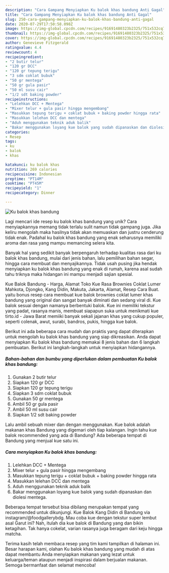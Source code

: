 ```yaml
---
description: "Cara Gampang Menyiapkan Ku balok khas bandung Anti Gagal"
title: "Cara Gampang Menyiapkan Ku balok khas bandung Anti Gagal"
slug: 250-cara-gampang-menyiapkan-ku-balok-khas-bandung-anti-gagal
date: 2020-07-29T17:50:58.098Z
image: https://img-global.cpcdn.com/recipes/91691480323b2325/751x532cq70/ku-balok-khas-bandung-foto-resep-utama.jpg
thumbnail: https://img-global.cpcdn.com/recipes/91691480323b2325/751x532cq70/ku-balok-khas-bandung-foto-resep-utama.jpg
cover: https://img-global.cpcdn.com/recipes/91691480323b2325/751x532cq70/ku-balok-khas-bandung-foto-resep-utama.jpg
author: Genevieve Fitzgerald
ratingvalue: 4.4
reviewcount: 4
recipeingredient:
- "2 butir telur"
- "120 gr DCC"
- "120 gr tepung terigu"
- "3 sdm coklat bubuk"
- "50 gr mentega"
- "50 gr gula pasir"
- "50 ml susu cair"
- "1/2 sdt baking powder"
recipeinstructions:
- "Lelehkan DCC + Mentega"
- "Mixer telur + gula pasir hingga mengembang"
- "Masukkan tepung terigu + coklat bubuk + baking powder hingga rata"
- "Masukkan lelehan DCC dan mentega"
- "Aduh menggunakan teknik aduk balik"
- "Bakar menggunakan loyang kue balok yang sudah dipanaskan dan diolesi mentega."
categories:
- Resep
tags:
- ku
- balok
- khas

katakunci: ku balok khas 
nutrition: 269 calories
recipecuisine: Indonesian
preptime: "PT14M"
cooktime: "PT45M"
recipeyield: "1"
recipecategory: Dinner

---
```



![Ku balok khas bandung](https://img-global.cpcdn.com/recipes/91691480323b2325/751x532cq70/ku-balok-khas-bandung-foto-resep-utama.jpg)

Lagi mencari ide resep ku balok khas bandung yang unik? Cara menyiapkannya memang tidak terlalu sulit namun tidak gampang juga. Jika keliru mengolah maka hasilnya tidak akan memuaskan dan justru cenderung tidak enak. Padahal ku balok khas bandung yang enak seharusnya memiliki aroma dan rasa yang mampu memancing selera kita.

Banyak hal yang sedikit banyak berpengaruh terhadap kualitas rasa dari ku balok khas bandung, mulai dari jenis bahan, lalu pemilihan bahan segar, hingga cara membuat dan menyajikannya. Tidak usah pusing jika hendak menyiapkan ku balok khas bandung yang enak di rumah, karena asal sudah tahu triknya maka hidangan ini mampu menjadi sajian spesial.

Kue Balok Bandung - Harga, Alamat Toko Kue Rasa Brownies Coklat Lumer Mahkota, Djongko, Kang Didin, Makuta, Jakarta, Alamat, Resep Cara Buat. yaitu bonus resep cara membuat kue balok brownies coklat lumer khas bandung yang original dan sangat banyak diminati dan sedang viral di. Kue balok sesuai dengan namanya berbentuki balok. Kue ini memiliki tekstur yang padat, rasanya manis, membuat siapapun suka untuk menikmati kue tirto.id - Jawa Barat memiiki banyak sekali jajanan khas yang cukup populer, seperti colenak, awut, surabi, bandros, pukis, hingga kue balok.


Berikut ini ada beberapa cara mudah dan praktis yang dapat diterapkan untuk mengolah ku balok khas bandung yang siap dikreasikan. Anda dapat menyiapkan Ku balok khas bandung memakai 8 jenis bahan dan 6 langkah pembuatan. Berikut ini langkah-langkah untuk menyiapkan hidangannya.

<!--inarticleads1-->

##### Bahan-bahan dan bumbu yang diperlukan dalam pembuatan Ku balok khas bandung:

1. Gunakan 2 butir telur
1. Siapkan 120 gr DCC
1. Siapkan 120 gr tepung terigu
1. Siapkan 3 sdm coklat bubuk
1. Gunakan 50 gr mentega
1. Ambil 50 gr gula pasir
1. Ambil 50 ml susu cair
1. Siapkan 1/2 sdt baking powder


Lalu ambil sebuah mixer dan dengan menggunakan. Kue balok adalah makanan khas Bandung yang digemari oleh tiap kalangan. Ingin tahu kue balok recommended yang ada di Bandung? Ada beberapa tempat di Bandung yang menjual kue satu ini. 

<!--inarticleads2-->

##### Cara menyiapkan Ku balok khas bandung:

1. Lelehkan DCC + Mentega
1. Mixer telur + gula pasir hingga mengembang
1. Masukkan tepung terigu + coklat bubuk + baking powder hingga rata
1. Masukkan lelehan DCC dan mentega
1. Aduh menggunakan teknik aduk balik
1. Bakar menggunakan loyang kue balok yang sudah dipanaskan dan diolesi mentega.


Beberapa tempat tersebut bisa dibilang merupakan tempat yang recommended untuk dikunjungi. Kue Balok Kang Didin di Bandung via instagram/@foodgallerybdg. Mau coba kue dengan tekstur super lembut asal Garut ini? Nah, itulah dia kue balok di Bandung yang dan bikin ketagihan. Tak hanya cokelat, varian rasanya juga beragam dari keju hingga matcha. 

Terima kasih telah membaca resep yang tim kami tampilkan di halaman ini. Besar harapan kami, olahan Ku balok khas bandung yang mudah di atas dapat membantu Anda menyiapkan makanan yang lezat untuk keluarga/teman ataupun menjadi inspirasi dalam berjualan makanan. Semoga bermanfaat dan selamat mencoba!
